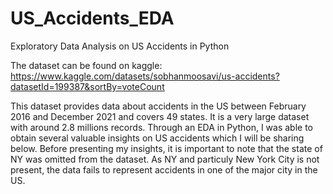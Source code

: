 # US_Accidents_EDA
Exploratory Data Analysis on US Accidents in Python

The dataset can be found on kaggle: https://www.kaggle.com/datasets/sobhanmoosavi/us-accidents?datasetId=199387&sortBy=voteCount

This dataset provides data about accidents in the US between February 2016 and December 2021 and covers 49 states. It is a very large dataset with around 2.8 millions records.
Through an EDA in Python, I was able to obtain several valuable insights on US accidents which I will be sharing below.
Before presenting my insights, it is important to note that the state of NY was omitted from the dataset. As NY and particuly New York City is not present, the data fails to represent accidents in one of the major city in the US.


